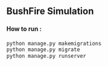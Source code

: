 ## BushFire Simulation

#### How to run :
```bash
python manage.py makemigrations
python manage.py migrate
python manage.py runserver
```
